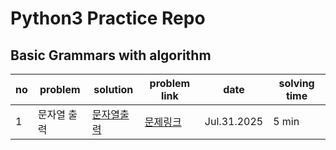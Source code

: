# Python3 Practice Repo

## Basic Grammars with algorithm

| no  | problem                | solution                                                                                   | problem link                                                         | date        | solving time |
| --- | ---------------------- | ------------------------------------------------------------------------------------------ | -------------------------------------------------------------------- | ----------- | ------------ |
| 1   | 문자열 출력             | [문자열출력](./프로그래머스/Python3/basic/문자열출력.py)                     | [문제링크](https://school.programmers.co.kr/learn/courses/30/lessons/181952?language=python3) | Jul.31.2025  | 5 min         |
